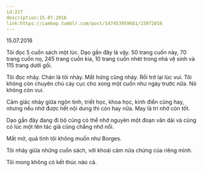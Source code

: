 ```yaml
---
id:217
description:15.07.2016
link:https://iambep.tumblr.com/post/147453959681/15072016
---
```


15.07.2016

Tôi đọc 5 cuốn sách một lúc. Dạo gần đây là vậy. 50 trang cuốn này, 70 trang
cuốn nọ, 245 trang cuốn kia, 10 trang cuốn nhét trong nhà vệ sinh và 115
trang dưới gối.

Tôi đọc nhảy. Chán là tôi nhảy. Mất hứng cũng nhảy. Rồi trở lại lúc vui.
Tôi không còn chuyên chú cày cục cho xong một cuốn như ngày trước nữa. Nó
không còn vui.

Cảm giác nhảy giữa ngôn tình, triết học, khoa học, kinh điển cũng hay, nhưng
nếu nhớ được hết nội dung thì còn hay nữa. May là trí nhớ còn tốt.

Dạo gần đây đang đi bộ cũng có thể nhớ nguyên một đoạn văn dài và cũng có
lúc một tên tác giả cũng chẳng nhớ nổi.

Mắt mờ, quả tình tôi không muốn như Borges.

Tôi nhảy giữa những cuốn sách, với khoái cảm nửa chừng của riêng mình.

Tôi mong không có kết thúc nào cả.